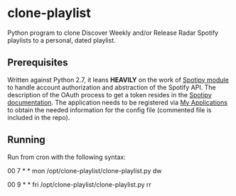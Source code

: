 # clone-playlist
Python program to clone Discover Weekly and/or Release Radar Spotify playlists to a personal, dated playlist.

## Prerequisites
Written against Python 2.7, it leans **HEAVILY** on the work of [Spotipy module](https://github.com/plamere/spotipy) to handle account authorization and abstraction of the Spotify API. The description of the OAuth process to get a token resides in the [Spotipy documentation](http://spotipy.readthedocs.org/en/latest/#authorized-requests).  The application needs to be registered via [My Applications](https://developer.spotify.com/my-applications/#!/applications) to obtain the needed information for the config file (commented file is included in the repo).


## Running
Run from cron with the following syntax:

00 7 * * mon /opt/clone-playlist/clone-playlist.py dw

00 9 * * fri /opt/clone-playlist/clone-playlist.py rr
